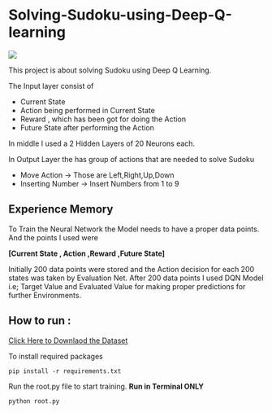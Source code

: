 #  Solving-Sudoku-using-Deep-Q-learning

![](https://github.com/ADItyaP999/Solving-Sudoku-using-Deep-Q-learning/blob/master/images/DQN%20-%20Sudoku%20Solver.png)

This project is about solving Sudoku using Deep Q Learning.

The Input layer consist of 
 - Current State
 - Action being performed in Current State
 - Reward , which has been got for doing the Action
 - Future State after performing the Action

In middle I used a 2 Hidden Layers  of 20 Neurons each.

 In Output Layer the has group of actions that are needed to solve Sudoku
 - Move Action -> Those are Left,Right,Up,Down
 - Inserting Number -> Insert Numbers from 1 to 9

## Experience Memory
To Train the Neural Network the Model needs to have a proper data points. And the points I used were

**[Current State , Action ,Reward ,Future State]** 

Initially 200 data points were stored and the Action decision for each 200 states was taken by Evaluation Net. After 200 data points I used DQN Model i.e; Target Value and Evaluated Value for making proper predictions for further Environments.

## How to run : 
[Click Here to Downlaod the Dataset](https://www.kaggle.com/bryanpark/sudoku)

To install required packages

    pip install -r requirements.txt
Run the root.py file to start training. **Run in Terminal ONLY**

    python root.py

